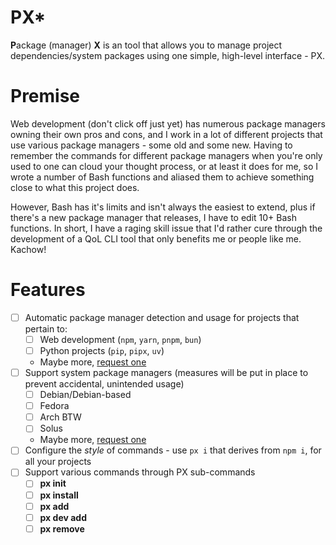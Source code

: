 # PX*
**P**ackage (manager) **X** is an tool that allows you to manage project dependencies/system packages using one simple, high-level interface - PX.

# Premise
Web development (don't click off just yet) has numerous package managers owning their own pros and cons, and I work in a lot of different projects that use various package managers - some old and some new. Having to remember the commands for different package managers when you're only used to one can cloud your thought process, or at least it does for me, so I wrote a number of Bash functions and aliased them to achieve something close to what this project does.

However, Bash has it's limits and isn't always the easiest to extend, plus if there's a new package manager that releases, I have to edit 10+ Bash functions. In short, I have a raging skill issue that I'd rather cure through the development of a QoL CLI tool that only benefits me or people like me. Kachow!

# Features
- [ ] Automatic package manager detection and usage for projects that pertain to:
    - [ ] Web development (`npm`, `yarn`, `pnpm`, `bun`)
    - [ ] Python projects (`pip`, `pipx`, `uv`)
    - Maybe more, [request one](https://github.com/cyrus01337/px/issues/new)
- [ ] Support system package managers (measures will be put in place to prevent accidental, unintended usage)
    - [ ] Debian/Debian-based
    - [ ] Fedora
    - [ ] Arch BTW
    - [ ] Solus
    - Maybe more, [request one](https://github.com/cyrus01337/px/issues/new)
- [ ] Configure the *style* of commands - use `px i` that derives from `npm i`, for all your projects
- [ ] Support various commands through PX sub-commands
    - [ ] **px init**
    - [ ] **px install**
    - [ ] **px add**
    - [ ] **px dev add**
    - [ ] **px remove**
